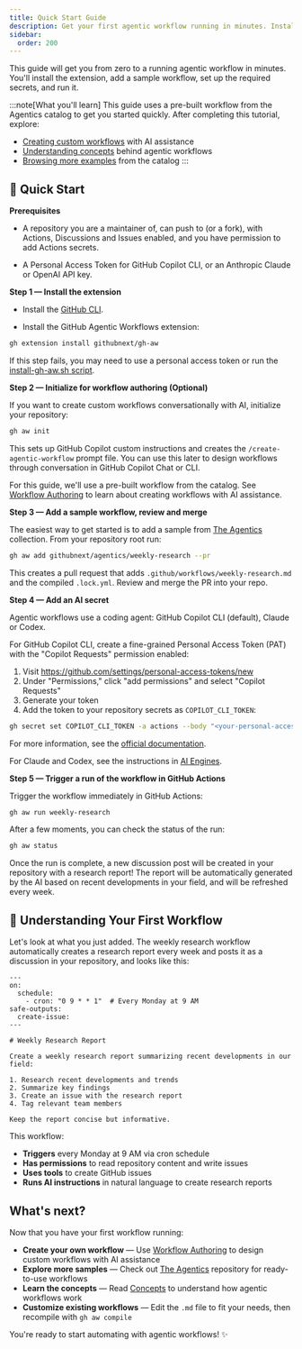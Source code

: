 ```yaml
---
title: Quick Start Guide
description: Get your first agentic workflow running in minutes. Install the extension, add a sample workflow, set up secrets, and run your first AI-powered automation.
sidebar:
  order: 200
---
```


This guide will get you from zero to a running agentic workflow in minutes. You'll install the extension, add a sample workflow, set up the required secrets, and run it.

:::note[What you'll learn]
This guide uses a pre-built workflow from the Agentics catalog to get you started quickly. After completing this tutorial, explore:
- [Creating custom workflows](/gh-aw/tools/agentic-authoring/) with AI assistance
- [Understanding concepts](/gh-aw/start-here/concepts/) behind agentic workflows
- [Browsing more examples](/gh-aw/samples/research-planning/) from the catalog
:::

## 🚀 Quick Start

**Prerequisites**

- A repository you are a maintainer of, can push to (or a fork), with Actions, Discussions and Issues enabled, and you have permission to add Actions secrets.

- A Personal Access Token for GitHub Copilot CLI, or an Anthropic Claude or OpenAI API key. 

**Step 1 — Install the extension**

- Install the [GitHub CLI](https://cli.github.com/).

- Install the GitHub Agentic Workflows extension:

```bash wrap
gh extension install githubnext/gh-aw
```

If this step fails, you may need to use a personal access token or run the [install-gh-aw.sh script](https://raw.githubusercontent.com/githubnext/gh-aw/refs/heads/main/install-gh-aw.sh).

**Step 2 — Initialize for workflow authoring (Optional)**

If you want to create custom workflows conversationally with AI, initialize your repository:

```bash wrap
gh aw init
```

This sets up GitHub Copilot custom instructions and creates the `/create-agentic-workflow` prompt file. You can use this later to design workflows through conversation in GitHub Copilot Chat or CLI.

For this guide, we'll use a pre-built workflow from the catalog. See [Workflow Authoring](/gh-aw/tools/agentic-authoring/) to learn about creating workflows with AI assistance.

**Step 3 — Add a sample workflow, review and merge**

The easiest way to get started is to add a sample from [The Agentics](https://github.com/githubnext/agentics) collection. From your repository root run:

```bash wrap
gh aw add githubnext/agentics/weekly-research --pr
```

This creates a pull request that adds `.github/workflows/weekly-research.md` and the compiled `.lock.yml`. Review and merge the PR into your repo.

**Step 4 — Add an AI secret**

Agentic workflows use a coding agent: GitHub Copilot CLI (default), Claude or Codex.

For GitHub Copilot CLI, create a fine-grained Personal Access Token (PAT) with the "Copilot Requests" permission enabled:

1. Visit https://github.com/settings/personal-access-tokens/new
2. Under "Permissions," click "add permissions" and select "Copilot Requests"
3. Generate your token
4. Add the token to your repository secrets as `COPILOT_CLI_TOKEN`:

```bash
gh secret set COPILOT_CLI_TOKEN -a actions --body "<your-personal-access-token>"
```

For more information, see the [official documentation](https://github.com/github/copilot-cli?tab=readme-ov-file#authenticate-with-a-personal-access-token-pat).

For Claude and Codex, see the instructions in [AI Engines](/gh-aw/reference/engines/).

**Step 5 — Trigger a run of the workflow in GitHub Actions**

Trigger the workflow immediately in GitHub Actions:

```bash wrap
gh aw run weekly-research
```

After a few moments, you can check the status of the run:

```bash wrap
gh aw status
```

Once the run is complete, a new discussion post will be created in your repository with a research report! The report will be automatically generated by the AI based on recent developments in your field, and will be refreshed every week.

## 📝 Understanding Your First Workflow

Let's look at what you just added. The weekly research workflow automatically creates a research report every week and posts it as a discussion in your repository, and looks like this:

```aw wrap
---
on:
  schedule:
    - cron: "0 9 * * 1"  # Every Monday at 9 AM
safe-outputs:
  create-issue:
---

# Weekly Research Report

Create a weekly research report summarizing recent developments in our field:

1. Research recent developments and trends
2. Summarize key findings 
3. Create an issue with the research report
4. Tag relevant team members

Keep the report concise but informative.
```

This workflow:
- **Triggers** every Monday at 9 AM via cron schedule
- **Has permissions** to read repository content and write issues
- **Uses tools** to create GitHub issues
- **Runs AI instructions** in natural language to create research reports

## What's next?

Now that you have your first workflow running:

- **Create your own workflow** — Use [Workflow Authoring](/gh-aw/tools/agentic-authoring/) to design custom workflows with AI assistance
- **Explore more samples** — Check out [The Agentics](https://github.com/githubnext/agentics) repository for ready-to-use workflows
- **Learn the concepts** — Read [Concepts](/gh-aw/start-here/concepts/) to understand how agentic workflows work
- **Customize existing workflows** — Edit the `.md` file to fit your needs, then recompile with `gh aw compile`

You're ready to start automating with agentic workflows! ✨
